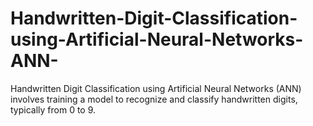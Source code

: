 # Handwritten-Digit-Classification-using-Artificial-Neural-Networks-ANN-
Handwritten Digit Classification using Artificial Neural Networks (ANN) involves training a model to recognize and classify handwritten digits, typically from 0 to 9. 
